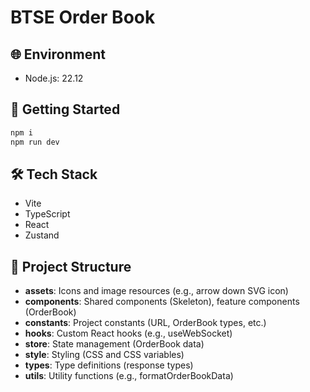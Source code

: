# BTSE Order Book

## 🌐 Environment
- Node.js: 22.12

## 🚀 Getting Started
```bash
npm i
npm run dev
```

## 🛠 Tech Stack
- Vite
- TypeScript
- React
- Zustand

## 📂 Project Structure

- **assets**: Icons and image resources (e.g., arrow down SVG icon)  
- **components**: Shared components (Skeleton), feature components (OrderBook)  
- **constants**: Project constants (URL, OrderBook types, etc.)  
- **hooks**: Custom React hooks (e.g., useWebSocket)  
- **store**: State management (OrderBook data)  
- **style**: Styling (CSS and CSS variables)  
- **types**: Type definitions (response types)  
- **utils**: Utility functions (e.g., formatOrderBookData)  
